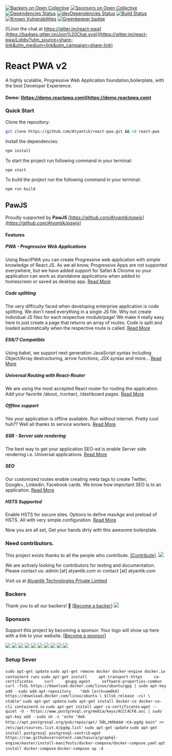 [![Backers on Open Collective](https://opencollective.com/react-pwa/backers/badge.svg)](#backers) [![Sponsors on Open Collective](https://opencollective.com/react-pwa/sponsors/badge.svg)](#sponsors) [![Dependencies Status](https://david-dm.org/Atyantik/react-pwa.svg)](https://david-dm.org/Atyantik/react-pwa)
[![devDependencies Status](https://david-dm.org/Atyantik/react-pwa/dev-status.svg)](https://david-dm.org/Atyantik/react-pwa?type=dev)
[![Build Status](https://travis-ci.org/Atyantik/react-pwa.svg?branch=master)](https://travis-ci.org/Atyantik/react-pwa)
[![Known Vulnerabilities](https://snyk.io/test/github/atyantik/react-pwa/badge.svg)](https://snyk.io/test/github/atyantik/react-pwa)
[![Greenkeeper badge](https://badges.greenkeeper.io/Atyantik/react-pwa.svg)](https://greenkeeper.io/)

[![Join the chat at https://gitter.im/react-pwa](https://badges.gitter.im/Join%20Chat.svg)](https://gitter.im/react-pwa/Lobby?utm_source=share-link&utm_medium=link&utm_campaign=share-link)


# React PWA v2
A highly scalable, Progressive Web Application foundation,boilerplate, with the best Developer Experience.

#### Demo: [https://demo.reactpwa.com](https://demo.reactpwa.com)

### Quick Start
Clone the repository:
```bash
git clone https://github.com/Atyantik/react-pwa.git && cd react-pwa
```

Install the dependencies:
```bash
npm install
```

To start the project run following command in your terminal:
```bash
npm start
```

To build the project run the following command in your terminal:
```bash
npm run build
```

## PawJS
Proudly supported by **PawJS**
*[https://github.com/Atyantik/pawjs](https://github.com/Atyantik/pawjs)*

#### Features
##### PWA  - Progressive Web Applications
Using ReactPWA you can create Progressive web application with simple knowledge of React.JS. As we all know, Progressive Apps are not supported everywhere, but we have added support for Safari & Chrome so your application can work as
standalone applications when added to homescreen or saved as desktop app.
[Read More](https://www.reactpwa.com/docs/en/feature-pwa.html)

##### Code splitting
The very difficulty faced when developing enterprise application is code splitting. We don't need everything in a single JS file. Why not create individual JS files for each respective module/page!
We make it really easy here to just create a page that returns an array of routes. Code is split and loaded automatically when the respective route is called.
[Read More](https://www.reactpwa.com/docs/en/feature-code-splitting.html)

##### ES6/7 Compatible
Using babel, we support next generation JavaScript syntax including Object/Array destructuring, arrow functions, JSX syntax and more...
[Read More](https://www.reactpwa.com/docs/en/feature-next-gen-js.html)

##### Universal Routing with React-Router
We are using the most accepted React router for routing the application. Add your favorite /about, /contact, /dashboard pages.
[Read More](https://www.reactpwa.com/docs/en/feature-isomorphic-universal-routing.html)


##### Offline support
Yes your application is offline available. Run without internet. Pretty cool huh?? Well all thanks to service workers.
[Read More](https://www.reactpwa.com/docs/en/feature-access-offline.html)

##### SSR - Server side rendering
The best way to get your application SEO-ed is enable Server side rendering i.e. Universal applications.
[Read More](https://www.reactpwa.com/docs/en/feature-ssr.html)


##### SEO
Our customized routes enable creating meta tags to create Twitter, Google+, Linkedin, Facebook cards. We know how important SEO is to an application.
[Read More](https://www.reactpwa.com/docs/en/feature-seo.html)

##### HSTS Supported
Enable HSTS for secure sites. Options to define maxAge and preload of HSTS. All with very simple configuration.
[Read More](https://www.reactpwa.com/docs/en/feature-hsts.html)

Now you are all set, Get your hands dirty with this awesome boilerplate.

### Need contributors.
This project exists thanks to all the people who contribute. [[Contribute]](CONTRIBUTING.md).
<a href="https://github.com/Atyantik/react-pwa/graphs/contributors"><img src="https://opencollective.com/react-pwa/contributors.svg?width=890" /></a>

We are actively looking for contributors for testing and documentation.
Please contact us: admin [at] atyantik.com or contact [at] atyantik.com

Visit us at [Atyantik Technologies Private Limited](https://www.atyantik.com)

### Backers
Thank you to all our backers! 🙏 [[Become a backer](https://opencollective.com/react-pwa#backer)]
<a href="https://opencollective.com/react-pwa#backers" target="_blank"><img src="https://opencollective.com/react-pwa/backers.svg?width=890"></a>


### Sponsors
Support this project by becoming a sponsor. Your logo will show up here with a link to your website. [[Become a sponsor](https://opencollective.com/react-pwa#sponsor)]

<a href="https://opencollective.com/react-pwa/sponsor/0/website" target="_blank"><img src="https://opencollective.com/react-pwa/sponsor/0/avatar.svg"></a>
<a href="https://opencollective.com/react-pwa/sponsor/1/website" target="_blank"><img src="https://opencollective.com/react-pwa/sponsor/1/avatar.svg"></a>
<a href="https://opencollective.com/react-pwa/sponsor/2/website" target="_blank"><img src="https://opencollective.com/react-pwa/sponsor/2/avatar.svg"></a>
<a href="https://opencollective.com/react-pwa/sponsor/3/website" target="_blank"><img src="https://opencollective.com/react-pwa/sponsor/3/avatar.svg"></a>
<a href="https://opencollective.com/react-pwa/sponsor/4/website" target="_blank"><img src="https://opencollective.com/react-pwa/sponsor/4/avatar.svg"></a>
<a href="https://opencollective.com/react-pwa/sponsor/5/website" target="_blank"><img src="https://opencollective.com/react-pwa/sponsor/5/avatar.svg"></a>
<a href="https://opencollective.com/react-pwa/sponsor/6/website" target="_blank"><img src="https://opencollective.com/react-pwa/sponsor/6/avatar.svg"></a>
<a href="https://opencollective.com/react-pwa/sponsor/7/website" target="_blank"><img src="https://opencollective.com/react-pwa/sponsor/7/avatar.svg"></a>
<a href="https://opencollective.com/react-pwa/sponsor/8/website" target="_blank"><img src="https://opencollective.com/react-pwa/sponsor/8/avatar.svg"></a>
<a href="https://opencollective.com/react-pwa/sponsor/9/website" target="_blank"><img src="https://opencollective.com/react-pwa/sponsor/9/avatar.svg"></a>

### Setup Sever
`sudo apt-get update`
`sudo apt-get remove docker docker-engine docker.io containerd runc`
`sudo apt-get install     apt-transport-https     ca-certificates     curl     gnupg-agent     software-properties-common`
`curl -fsSL https://download.docker.com/linux/ubuntu/gpg | sudo apt-key add -`
`sudo add-apt-repository    "deb [arch=amd64] https://download.docker.com/linux/ubuntu \
   $(lsb_release -cs) \
   stable"`
`sudo apt-get update`
`sudo apt-get install docker-ce docker-ce-cli containerd.io`
`sudo apt-get install wget ca-certificates`
`wget --quiet -O - https://www.postgresql.org/media/keys/ACCC4CF8.asc | sudo apt-key add -`
`sudo sh -c 'echo "deb http://apt.postgresql.org/pub/repos/apt/ `lsb_release -cs`-pgdg main" >> /etc/apt/sources.list.d/pgdg.list'`
`sudo apt-get update`
`sudo apt-get install postgresql postgresql-contrib`
`wget https://raw.githubusercontent.com/hasura/graphql-engine/master/install-manifests/docker-compose/docker-compose.yaml`
`apt install docker-compose`
`docker-compose up -d`

